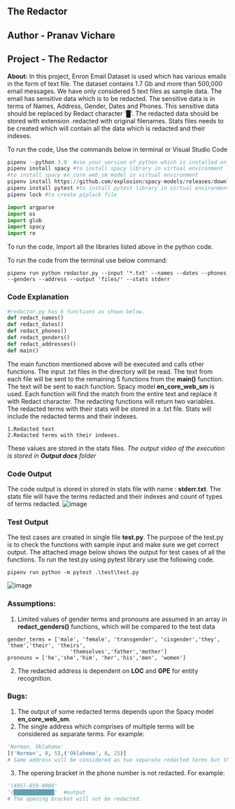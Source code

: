 ## The Redactor
## Author - Pranav Vichare
## Project - The Redactor
**About:**  In this project, Enron Email Dataset is used which has various emails in the form of text file. The dataset contains 1.7 Gb and more than 500,000 email messages. We have only considered 5 text files as sample data. The email has sensitive data which is to be redacted. The sensitive data is in terms of Names, Address, Gender, Dates and Phones. This sensitive data should be replaced by Redact character '█'. The redacted data should be stored with extension .redacted with original filenames. Stats files needs to be created which will contain all the data which is redacted and their indexes.

To run the code, Use the commands below in terminal or Visual Studio Code
```python
pipenv --python 3.9  #use your version of python which is installed on your system. This code is also used to create a virtual environment
pipenv install spacy #to install spacy library in virtual environment
#to install spacy en_core_web_sm model in virtual environment
pipenv install https://github.com/explosion/spacy-models/releases/download/en_core_web_sm-3.4.1/en_core_web_sm-3.4.1-py3-none-any.whl
pipenv install pytest #to install pytest library in virtual environment
pipenv lock #to create piplock file
```

```python
import argparse
import os
import glob
import spacy
import re
```
To run the code, Import all the libraries listed above in the python code.

To run the code from the terminal use below command:
```
pipenv run python redactor.py --input '*.txt' --names --dates --phones --genders --address --output 'files/' --stats stderr
```

### Code Explanation  
```python
#redactor.py has 6 functions as shown below.
def redact_names()
def redact_dates()
def redact_phones()
def redact_genders()
def redact_addresses()
def main()
```
The main function mentioned above will be executed and calls other functions. The input .txt files in the directory will be read. The text from each file will be sent to the remaining 5 functions from the **main()** function.
The text will be sent to each function. Spacy model **en_core_web_sm** is used. Each function will find the match from the entire text and replace it with Redact character. The redacting functions will return two variables.
The redacted terms with their stats will be stored in a .txt file. Stats will include the redacted terms and their indexes.
```
1.Redacted text
2.Redacted terms with their indexes.
```
These values are stored in the stats files.
*The output video of the execution is stored in **Output docs** folder*

### Code Output
The code output is stored in stored in stats file with name : **stderr.txt**. The stats file will have the terms redacted and their indexes and count of types of terms redacted.
![image](https://github.com/Pranavv361/cs5293sp23-project1/blob/main/Output%20docs/Stats%20file%20output.png)

### Test Output
The test cases are created in single file **test.py**. The purpose of the test.py is to check the functions with sample input and make sure we get correct output. The attached image below shows the output for test cases of all the functions.
To run the test.py using pytest library use the following code.
```
pipenv run python -m pytest .\test\test.py
```
![image](https://github.com/Pranavv361/cs5293sp23-project1/blob/main/Output%20docs/test.py%20output.png)

### Assumptions:
1. Limited values of gender terms and pronouns are assumed in an array in **redact_genders()** functions, which will be compared to the test data
```
gender_terms = ['male', 'female', 'transgender', 'cisgender','they', 'them','their', 'theirs',
                    'themselves','father','mother']
pronouns = ['he','she','him', 'her','his','men', 'women']
```
2. The redacted address is dependent on **LOC** and **GPE** for entity recognition.

### Bugs:   
1. The output of some redacted terms depends upon the Spacy model **en_core_web_sm**.
2. The single address which comprises of multiple terms will be considered as separate terms.
For example:
```python
'Norman, Oklahoma'
[('Norman', 0, 5),('Oklahoma', 8, 15)]
# Same address will be considered as two separate redacted terms but they are same part of the address
```
3. The opening bracket in the phone number is not redacted.
For example:
```python
'(405)-859-9000'
'(█████████████'  #output
# The opening bracket will not be redacted.
```
